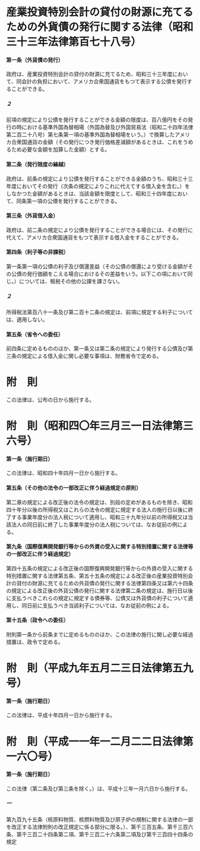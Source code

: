 # 産業投資特別会計の貸付の財源に充てるための外貨債の発行に関する法律（昭和三十三年法律第百七十八号）
#### 第一条（外貨債の発行）
政府は、産業投資特別会計の貸付の財源に充てるため、昭和三十三年度において、同会計の負担において、アメリカ合衆国通貨をもつて表示する公債を発行することができる。
##### ２
前項の規定により公債を発行することができる金額の限度は、百八億円をその発行の時における基準外国為替相場（外国為替及び外国貿易法（昭和二十四年法律第二百二十八号）第七条第一項の基準外国為替相場をいう。）で換算したアメリカ合衆国通貨の金額（その発行につき発行価格差減額があるときは、これをうめるため必要な金額を加算した金額）とする。
#### 第二条（発行限度の繰越）
政府は、前条の規定により公債を発行することができる金額のうち、昭和三十三年度においてその発行（次条の規定によりこれに代えてする借入金を含む。）をしなかつた金額があるときは、当該金額を限度として、昭和三十四年度において、同条第一項の公債を発行することができる。
#### 第三条（外貨借入金）
政府は、前二条の規定により公債を発行することができる場合には、その発行に代えて、アメリカ合衆国通貨をもつて表示する借入金をすることができる。
#### 第四条（利子等の非課税）
第一条第一項の公債の利子及び償還差益（その公債の償還により受ける金額がその公債の発行価額をこえる場合におけるその差益をいう。以下この項において同じ。）については、租税その他の公課を課さない。
##### ２
所得税法第百八十一条及び第二百十二条の規定は、前項に規定する利子については、適用しない。
#### 第五条（省令への委任）
前四条に定めるもののほか、第一条又は第二条の規定により発行する公債及び第三条の規定による借入金に関し必要な事項は、財務省令で定める。
# 附　則
この法律は、公布の日から施行する。
# 附　則（昭和四〇年三月三一日法律第三六号）
#### 第一条（施行期日）
この法律は、昭和四十年四月一日から施行する。
#### 第五条（その他の法令の一部改正に伴う経過規定の原則）
第二章の規定による改正後の法令の規定は、別段の定めがあるものを除き、昭和四十年分以後の所得税又はこれらの法令の規定に規定する法人の施行日以後に終了する事業年度分の法人税について適用し、昭和三十九年分以前の所得税又は当該法人の同日前に終了した事業年度分の法人税については、なお従前の例による。
#### 第九条（国際復興開発銀行等からの外資の受入に関する特別措置に関する法律等の一部改正に伴う経過規定）
第四十五条の規定による改正後の国際復興開発銀行等からの外資の受入に関する特別措置に関する法律第五条、第五十五条の規定による改正後の産業投資特別会計の貸付の財源に充てるための外貨債の発行に関する法律第四条又は第六十四条の規定による改正後の外貨公債の発行に関する法律第二条の規定は、施行日以後に支払うべきこれらの規定に規定する債券等、公債又は外貨債の利子について適用し、同日前に支払うべき当該利子については、なお従前の例による。
#### 第十五条（政令への委任）
附則第一条から前条までに定めるもののほか、この法律の施行に関し必要な経過措置は、政令で定める。
# 附　則（平成九年五月二三日法律第五九号）
#### 第一条（施行期日）
この法律は、平成十年四月一日から施行する。
# 附　則（平成一一年一二月二二日法律第一六〇号）
#### 第一条（施行期日）
この法律（第二条及び第三条を除く。）は、平成十三年一月六日から施行する。
##### 一
第九百九十五条（核原料物質、核燃料物質及び原子炉の規制に関する法律の一部を改正する法律附則の改正規定に係る部分に限る。）、第千三百五条、第千三百六条、第千三百二十四条第二項、第千三百二十六条第二項及び第千三百四十四条の規定
